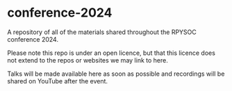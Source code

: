 
# conference-2024

A repository of all of the materials shared throughout the RPYSOC conference 2024.

Please note this repo is under an open licence, but that this licence does not extend to the repos or websites we may link to here.

Talks will be made available here as soon as possible and recordings will be shared on YouTube after the event.

